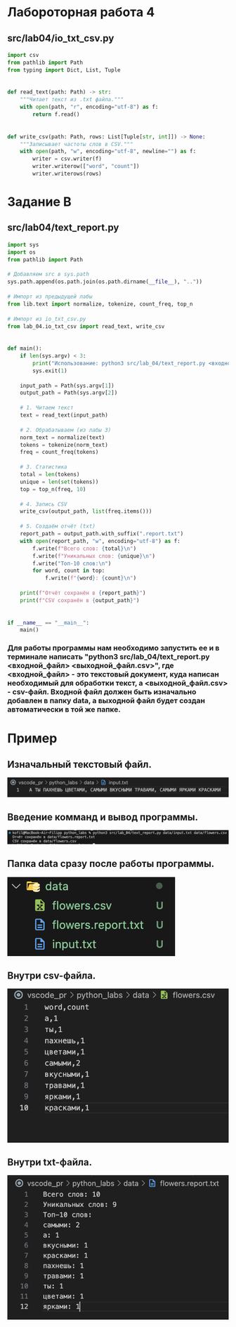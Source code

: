# Лабороторная работа 4

## src/lab04/io_txt_csv.py

```python
import csv
from pathlib import Path
from typing import Dict, List, Tuple


def read_text(path: Path) -> str:
    """Читает текст из .txt файла."""
    with open(path, "r", encoding="utf-8") as f:
        return f.read()


def write_csv(path: Path, rows: List[Tuple[str, int]]) -> None:
    """Записывает частоты слов в CSV."""
    with open(path, "w", encoding="utf-8", newline="") as f:
        writer = csv.writer(f)
        writer.writerow(["word", "count"])
        writer.writerows(rows)
```
# Задание B
## src/lab04/text_report.py

```python
import sys
import os
from pathlib import Path

# Добавляем src в sys.path
sys.path.append(os.path.join(os.path.dirname(__file__), ".."))

# Импорт из предыдущей лабы
from lib.text import normalize, tokenize, count_freq, top_n

# Импорт из io_txt_csv.py
from lab_04.io_txt_csv import read_text, write_csv


def main():
    if len(sys.argv) < 3:
        print("Использование: python3 src/lab_04/text_report.py <входной_файл> <выходной_файл.csv>")
        sys.exit(1)

    input_path = Path(sys.argv[1])
    output_path = Path(sys.argv[2])

    # 1. Читаем текст
    text = read_text(input_path)

    # 2. Обрабатываем (из лабы 3)
    norm_text = normalize(text)
    tokens = tokenize(norm_text)
    freq = count_freq(tokens)

    # 3. Статистика
    total = len(tokens)
    unique = len(set(tokens))
    top = top_n(freq, 10)

    # 4. Запись CSV
    write_csv(output_path, list(freq.items()))

    # 5. Создаём отчёт (txt)
    report_path = output_path.with_suffix(".report.txt")
    with open(report_path, "w", encoding="utf-8") as f:
        f.write(f"Всего слов: {total}\n")
        f.write(f"Уникальных слов: {unique}\n")
        f.write("Топ-10 слов:\n")
        for word, count in top:
            f.write(f"{word}: {count}\n")

    print(f"Отчёт сохранён в {report_path}")
    print(f"CSV сохранён в {output_path}")


if __name__ == "__main__":
    main()
```

### Для работы программы нам необходимо запустить ее и в терминале написать "python3 src/lab_04/text_report.py <входной_файл> <выходной_файл.csv>", где <входной_файл> - это текстовый документ, куда написан необходимый для обработки текст, а <выходной_файл.csv> - csv-файл. Входной файл должен быть изначально добавлен в папку data, а выходной файл будет создан автоматически в той же папке.

# Пример
## Изначальный текстовый файл.
![Картинка 1](./images/lab_04/input.png)

## Введение комманд и вывод программы.
![Картинка 2](./images/lab_04/step1.png)

## Папка data сразу после работы программы.
![Картинка 3](./images/lab_04/data.png)

## Внутри csv-файла.
![Картинка 4](./images/lab_04/flowers_csv.png)

## Внутри txt-файла.
![Картинка 5](./images/lab_04/flowers_txt.png)

